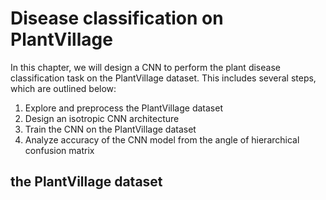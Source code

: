 # Disease classification on PlantVillage

In this chapter, we will design a CNN to perform the plant disease classification task on the PlantVillage dataset. This includes several steps, which are outlined below:

1. Explore and preprocess the PlantVillage dataset
2. Design an isotropic CNN architecture
3. Train the CNN on the PlantVillage dataset
4. Analyze accuracy of the CNN model from the angle of hierarchical confusion matrix

## the PlantVillage dataset


